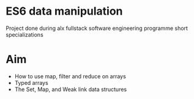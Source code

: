 # ES6 data manipulation

Project done during alx fullstack software engineering programme short specializations

# Aim

- How to use map, filter and reduce on arrays
- Typed arrays
- The Set, Map, and Weak link data structures
